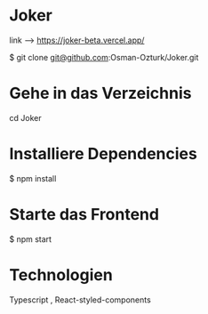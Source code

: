 # Joker

link --> https://joker-beta.vercel.app/
 
$ git clone git@github.com:Osman-Ozturk/Joker.git

# Gehe in das Verzeichnis
cd  Joker

# Installiere Dependencies
$ npm install

# Starte das Frontend
$ npm start

# Technologien

Typescript , React-styled-components